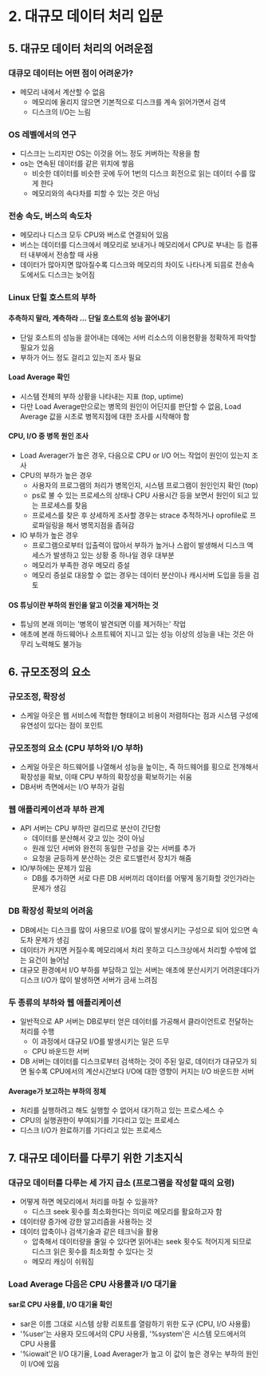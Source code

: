 # 2. 대규모 데이터 처리 입문

## 5. 대규모 데이터 처리의 어려운점
### 대큐모 데이터는 어떤 점이 어려운가?
- 메모리 내에서 계산할 수 없음
    - 메모리에 올리지 않으면 기본적으로 디스크를 계속 읽어가면서 검색
    - 디스크의 I/O는 느림
### OS 레벨에서의 연구
- 디스크는 느리지만 OS는 이것을 어느 정도 커버하는 작용을 함
- os는 연속된 데이터를 같은 위치에 쌓음
    - 비슷한 데이터를 비슷한 곳에 두어 1번의 디스크 회전으로 읽는 데이터 수를 많게 한다
    - 메모리와의 속다차를 피할 수 있는 것은 아님
### 전송 속도, 버스의 속도차
- 메모리나 디스크 모두 CPU와 버스로 연결되어 있음
- 버스는 데이터를 디스크에서 메모리로 보내거나 메모리에서 CPU로 부내는 등 컴퓨터 내부에서 전송할 때 사용
- 데이터가 많아지면 많아질수록 디스크와 메모리의 차이도 나타나게 되믐로 전송속도에서도 디스크는 늦어짐
### Linux 단힐 호스트의 부하
#### 추측하지 말라, 계측하라 ... 단일 호스트의 성능 끌어내기
- 단일 호스트의 성능을 끌어내는 데에는 서버 리소스의 이용현황을 정확하게 파악할 필요가 있음
- 부하가 어느 정도 걸리고 있는지 조사 필요
#### Load Average 확인
- 시스템 전체의 부하 상황을 나타내는 지표 (top, uptime)
- 다만 Load Average만으로는 병목의 원인이 어딘지를 판단할 수 없음, Load Average 값을 시초로 병목지점에 대한 조사를 시작해야 함
#### CPU, I/O 중 병목 원인 조사
- Load Averager가 높은 경우, 다음으로 CPU or I/O 어느 작업이 원인이 있는지 조사
- CPU의 부하가 높은 경우
    - 사용자의 프로그램의 처리가 병목인지, 시스템 프로그램이 원인인지 확인 (top)
    - ps로 불 수 있는 프로세스의 상태나 CPU 사용시간 등을 보면서 원인이 되고 있는 프로세스를 찾음
    - 프로세스를 찾은 후 상세하게 조사할 경우는 strace 추적하거나 oprofile로 프로파일링을 해서 병목지점을 좁혀감
- IO 부하가 높은 경우
    - 프로그램으로부터 입출력이 많아서 부하가 높거나 스왑이 발생해서 디스크 액세스가 발생하고 있는 상황 중 하나일 경우 대부분
    - 메모리가 부족한 경우 메모리 증설
    - 메모리 증설로 대응할 수 없는 경우는 데이터 분산이나 캐시서버 도입을 등을 검토
#### OS 튜닝이란 부하의 원인을 알고 이것을 제거하는 것
- 튜닝의 본래 의미는 '병목이 발견되면 이를 제거하는' 작업
- 애초에 본래 하드웨어나 소프트웨어 지니고 있는 성능 이상의 성능을 내는 것은 아무리 노력해도 불가능

## 6. 규모조정의 요소
### 규모조정, 확장성
- 스케일 아웃은 웹 서비스에 적합한 형태이고 비용이 저렴하다는 점과 시스템 구성에 유연성이 있다는 점이 포인트
### 규모조정의 요소 (CPU 부하와 I/O 부하)
- 스케일 아웃은 하드웨어를 나열해서 성능을 높이는, 즉 하드웨어를 횡으로 전개해서 확장성을 확보, 이때 CPU 부하의 확장성을 확보하기는 쉬움
- DB서버 측면에서는 I/O 부하가 걸림
### 웹 애플리케이션과 부하 관계
- API 서버는 CPU 부하만 걸리므로 분산이 간단함
    - 데이터를 분산해서 갖고 있는 것이 아님 
    - 원래 있던 서버와 완전히 동일한 구성을 갖는 서버를 추가
    - 요청을 균등하게 분산하는 것은 로드밸런서 장치가 해줌
- IO/부하에는 문제가 있음
    - DB를 추가하면 서로 다른 DB 서버끼리 데이터를 어떻게 동기화할 것인가라는 문제가 생김
### DB 확장성 확보의 어려움
- DB에서는 디스크를 많이 사용므로 I/O를 많이 발생시키는 구성으로 되어 있으면 속도차 문제가 생김
- 데이터가 커지면 커질수록 메모리에서 처리 못하고 디스크상에서 처리할 수밖에 없는 요건이 늘어남
- 대규모 환경에서 I/O 부하를 부담하고 있는 서버는 애초에 분산시키기 어려운데다가 디스크 I/O가 많이 발생하면 서버가 금새 느려짐
### 두 종류의 부하와 웹 애플리케이션
- 일반적으로 AP 서버는 DB로부터 얻은 데이터를 가공해서 클라이언트로 전달하는 처리를 수행
    - 이 과정에서 대규모 I/O를 발생시키는 일은 드무
    - CPU 바운드한 서버
- DB 서버는 데이터를 디스크로부터 검색하는 것이 주된 일로, 데이터가 대규모가 되면 될수록 CPU에서의 계산시간보다 
I/O에 대한 영향이 커지는 I/O 바운드한 서버
#### Average가 보고하는 부하의 정체
- 처리를 실행하려고 해도 실행할 수 없어서 대기하고 있는 프로스세스 수
- CPU의 실행권한이 부여되기를 기다리고 있는 프로세스
- 디스크 I/O가 완료하기를 기다리고 있는 프로세스

## 7. 대규모 데이터를 다루기 위한 기초지식
### 대규모 데이터를 다루는 세 가지 급소 (프로그램을 작성할 때의 요령)
- 어떻게 하면 메모리에서 처리를 마칠 수 있을까?
    - 디스크 seek 횟수를 최소화한다는 의미로 메모리를 활요하고자 함
- 데이터량 증가에 강한 알고리즘을 사용하는 것
- 데이터 압축이나 검색기술과 같은 테크닉을 활용
    - 압축해서 데이터량을 줄일 수 있다면 읽어내는 seek 횟수도 적어지게 되므로 디스크 읽은 횟수를 최소화할 수 있다는 것
    - 메모리 캐싱이 쉬워짐
### Load Average 다음은 CPU 사용률과 I/O 대기율
#### sar로 CPU 사용률, I/O 대기율 확인
- sar은 이름 그대로 시스템 상황 리포트를 열람하기 위한 도구 (CPU, I/O 사용률)
- '%user'는 사용자 모드에서의 CPU 사용률, '%system'은 시스템 모드에서의 CPU 사용률
- '%iowait'은 I/O 대기율, Load Averager가 높고 이 값이 높은 경우는 부하의 원인이 I/O에 있음

